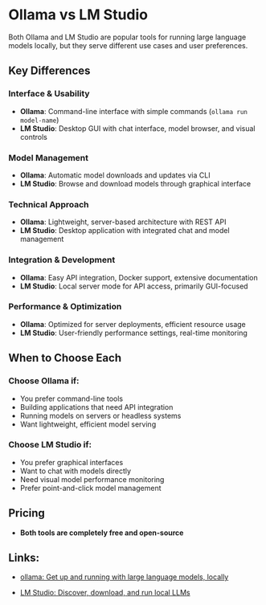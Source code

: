 # Ollama vs LM Studio

Both Ollama and LM Studio are popular tools for running large language models locally, but they serve different use cases and user preferences.

## Key Differences

### Interface & Usability
- **Ollama**: Command-line interface with simple commands (`ollama run model-name`)
- **LM Studio**: Desktop GUI with chat interface, model browser, and visual controls

### Model Management
- **Ollama**: Automatic model downloads and updates via CLI
- **LM Studio**: Browse and download models through graphical interface

### Technical Approach
- **Ollama**: Lightweight, server-based architecture with REST API
- **LM Studio**: Desktop application with integrated chat and model management

### Integration & Development
- **Ollama**: Easy API integration, Docker support, extensive documentation
- **LM Studio**: Local server mode for API access, primarily GUI-focused

### Performance & Optimization
- **Ollama**: Optimized for server deployments, efficient resource usage
- **LM Studio**: User-friendly performance settings, real-time monitoring

## When to Choose Each

### Choose Ollama if:
- You prefer command-line tools
- Building applications that need API integration
- Running models on servers or headless systems
- Want lightweight, efficient model serving

### Choose LM Studio if:
- You prefer graphical interfaces
- Want to chat with models directly
- Need visual model performance monitoring
- Prefer point-and-click model management

## Pricing
- **Both tools are completely free and open-source**

## Links:
- [ollama: Get up and running with large language models, locally](https://ollama.com/)

- [LM Studio: Discover, download, and run local LLMs](https://lmstudio.ai/)

